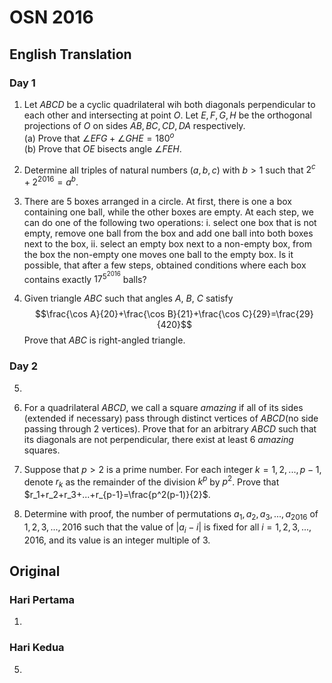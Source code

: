 # OSN 2016

## English Translation

### Day 1

1. Let $ABCD$ be a cyclic quadrilateral wih both diagonals perpendicular to each other and intersecting at point $O$. Let $E,F,G,H$ be the orthogonal projections of $O$ on sides $AB,BC,CD,DA$ respectively.  
(a) Prove that $\angle EFG + \angle  GHE = 180^o$  
(b) Prove that $OE$ bisects angle $\angle FEH$.  

2. Determine all triples of natural numbers $(a,b, c)$ with $b> 1$ such that $2^c + 2^{2016} = a^b$.

3. There are $5$ boxes arranged in a circle. At first, there is one a box containing one ball, while the other boxes are empty. At each step, we can do one of the following two operations:
i. select one box that is not empty, remove one ball from the box and add one ball into both boxes next to the box,
ii. select an empty box next to a non-empty box, from the box the non-empty one moves one ball to the empty box.
Is it possible, that after a few steps, obtained conditions where each box contains exactly $17^{5^{2016}}$ balls?

4. Given triangle $ABC$ such that angles $A$, $B$, $C$ satisfy
$$\frac{\cos A}{20}+\frac{\cos B}{21}+\frac{\cos C}{29}=\frac{29}{420}$$
Prove that $ABC$ is right-angled triangle.

### Day 2

5. 

6. For a quadrilateral $ABCD$, we call a square $amazing$ if all of its sides (extended if necessary) pass through distinct vertices of $ABCD$(no side passing through 2 vertices). Prove that for an arbitrary $ABCD$ such that its diagonals are not perpendicular, there exist at least 6 $amazing$ squares.

7. Suppose that $p> 2$ is a prime number. For each integer $k = 1, 2,..., p-1$, denote $r_k$ as the remainder of the division $k^p$ by $p^2$. Prove that $r_1+r_2+r_3+...+r_{p-1}=\frac{p^2(p-1)}{2}$.

8. Determine with proof, the number of permutations $a_1,a_2,a_3,...,a_{2016}$ of $1,2,3,...,2016$ such that the value of $|a_i-i|$ is fixed for all $i=1,2,3,...,2016$, and its value is an integer multiple of $3$.

## Original

### Hari Pertama

1.

### Hari Kedua

5. 